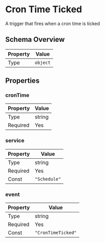 # Cron Time Ticked

A trigger that fires when a cron time is ticked

## Schema Overview

| Property | Value |
|----------|-------|
| Type | `object` |

## Properties

### cronTime

| Property | Value |
|----------|-------|
| Type | string |
| Required | Yes |

### service

| Property | Value |
|----------|-------|
| Type | string |
| Required | Yes |
| Const | `"Schedule"` |

### event

| Property | Value |
|----------|-------|
| Type | string |
| Required | Yes |
| Const | `"CronTimeTicked"` |

